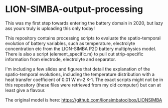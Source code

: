 # LION-SIMBA-output-processing
This was my first step towards entering the battery domain in 2020, but lazy ass yours truly is uploading this only today!

This repository contains processing scripts to evaluate the spatio-temporal evolution of battery variables, such as temperature, electrolyte concentration etc from the LION-SIMBA P2D battery multiphysics model. There is also a script (element_specific.m) to pull out strip-specific information from electrode, electrolyte and separator.

I'm including a few slides and figures that detail the explanation of the spatio-temporal evolutions, including the temperature distribution with a heat transfer coefficient of 0.01 W m-2 K-1. The exact scripts might not be in this repository (these files were retrieved from my old computer) but can at least give a flavour. 

The original model is here: https://github.com/lionsimbatoolbox/LIONSIMBA
